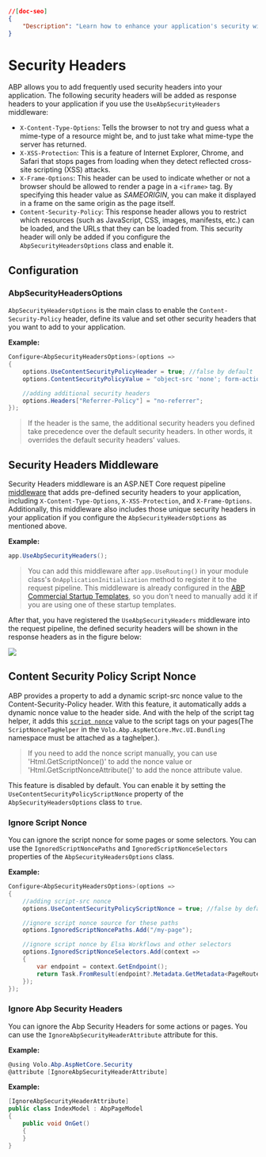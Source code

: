 ```json
//[doc-seo]
{
    "Description": "Learn how to enhance your application's security with essential HTTP headers using ABP Framework's `UseAbpSecurityHeaders` middleware."
}
```

# Security Headers

ABP allows you to add frequently used security headers into your application. The following security headers will be added as response headers to your application if you use the `UseAbpSecurityHeaders` middleware:

* `X-Content-Type-Options`: Tells the browser to not try and guess what a mime-type of a resource might be, and to just take what mime-type the server has returned.
* `X-XSS-Protection`: This is a feature of Internet Explorer, Chrome, and Safari that stops pages from loading when they detect reflected cross-site scripting (XSS) attacks.
* `X-Frame-Options`: This header can be used to indicate whether or not a browser should be allowed to render a page in a `<iframe>` tag. By specifying this header value as *SAMEORIGIN*, you can make it displayed in a frame on the same origin as the page itself.
* `Content-Security-Policy`: This response header allows you to restrict which resources (such as JavaScript, CSS, images, manifests, etc.) can be loaded, and the URLs that they can be loaded from. This security header will only be added if you configure the `AbpSecurityHeadersOptions` class and enable it.

## Configuration

### AbpSecurityHeadersOptions

`AbpSecurityHeadersOptions` is the main class to enable the `Content-Security-Policy` header, define its value and set other security headers that you want to add to your application.

**Example:**

```csharp
Configure<AbpSecurityHeadersOptions>(options => 
{
    options.UseContentSecurityPolicyHeader = true; //false by default
    options.ContentSecurityPolicyValue = "object-src 'none'; form-action 'self'; frame-ancestors 'none'"; //default value

    //adding additional security headers
    options.Headers["Referrer-Policy"] = "no-referrer";
});
```

> If the header is the same, the additional security headers you defined take precedence over the default security headers. In other words, it overrides the default security headers' values.

## Security Headers Middleware

Security Headers middleware is an ASP.NET Core request pipeline [middleware](https://docs.microsoft.com/en-us/aspnet/core/fundamentals/middleware) that adds pre-defined security headers to your application, including `X-Content-Type-Options`, `X-XSS-Protection`, and `X-Frame-Options`. Additionally, this middleware also includes those unique security headers in your application if you configure the `AbpSecurityHeadersOptions` as mentioned above.

**Example:**

```csharp
app.UseAbpSecurityHeaders();
```

> You can add this middleware after `app.UseRouting()` in your module class's `OnApplicationInitialization` method to register it to the request pipeline. This middleware is already configured in the [ABP Commercial Startup Templates](../../../solution-templates/index.md), so you don't need to manually add it if you are using one of these startup templates.

After that, you have registered the `UseAbpSecurityHeaders` middleware into the request pipeline, the defined security headers will be shown in the response headers as in the figure below:

![](../../../images/security-response-headers.png)

## Content Security Policy Script Nonce

ABP provides a property to add a dynamic script-src nonce value to the Content-Security-Policy header. With this feature, it automatically adds a dynamic nonce value to the header side. And with the help of the script tag helper, it adds this [`script nonce`](https://developer.mozilla.org/en-US/docs/Web/HTML/Global_attributes/nonce) value to the script tags on your pages(The `ScriptNonceTagHelper` in the `Volo.Abp.AspNetCore.Mvc.UI.Bundling` namespace must be attached as a taghelper.).
> If you need to add the nonce script manually, you can use 'Html.GetScriptNonce()' to add the nonce value or 'Html.GetScriptNonceAttribute()' to add the nonce attribute value.

This feature is disabled by default. You can enable it by setting the `UseContentSecurityPolicyScriptNonce` property of the `AbpSecurityHeadersOptions` class to `true`.

### Ignore Script Nonce

You can ignore the script nonce for some pages or some selectors. You can use the `IgnoredScriptNoncePaths` and `IgnoredScriptNonceSelectors` properties of the `AbpSecurityHeadersOptions` class.

**Example:**

```csharp
Configure<AbpSecurityHeadersOptions>(options => 
{
    //adding script-src nonce
    options.UseContentSecurityPolicyScriptNonce = true; //false by default

    //ignore script nonce source for these paths
    options.IgnoredScriptNoncePaths.Add("/my-page");

    //ignore script nonce by Elsa Workflows and other selectors
    options.IgnoredScriptNonceSelectors.Add(context =>
    {
        var endpoint = context.GetEndpoint();
        return Task.FromResult(endpoint?.Metadata.GetMetadata<PageRouteMetadata>()?.RouteTemplate == "/{YOURHOSTPAGE}");
    });
});
```

### Ignore Abp Security Headers

You can ignore the Abp Security Headers for some actions or pages. You can use the `IgnoreAbpSecurityHeaderAttribute` attribute for this.

**Example:**

```csharp
@using Volo.Abp.AspNetCore.Security
@attribute [IgnoreAbpSecurityHeaderAttribute]
```

**Example:**

```csharp
[IgnoreAbpSecurityHeaderAttribute]
public class IndexModel : AbpPageModel
{
    public void OnGet()
    {
    }
}
```
